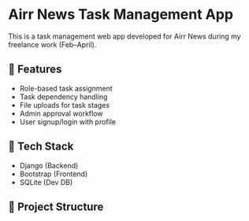 # Airr News Task Management App

This is a task management web app developed for Airr News during my freelance work (Feb–April).

## 🔧 Features
- Role-based task assignment
- Task dependency handling
- File uploads for task stages
- Admin approval workflow
- User signup/login with profile

## 🔨 Tech Stack
- Django (Backend)
- Bootstrap (Frontend)
- SQLite (Dev DB)

## 📁 Project Structure
